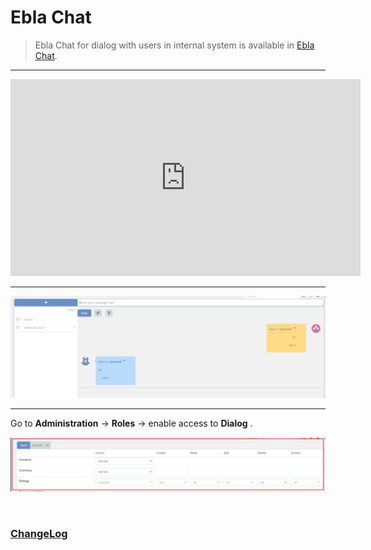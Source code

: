 # Ebla Chat  <a href="https://www.eblasoft.com.tr/espocrm-extension-page/espocrm-chat" target="_blank" id="ext-version" data-id = "63495a03a58d3019b"></a>

> Ebla Chat for dialog with users in internal system is available
> in [Ebla Chat](https://www.eblasoft.com.tr/espocrm-extension-page/espocrm-chat).

---

<iframe width="560" height="315" src="https://www.youtube.com/embed/1gKOLniE9Xg?si=LgmgPSszstREs6jr" title="YouTube video player" frameborder="0" allow="accelerometer; autoplay; clipboard-write; encrypted-media; gyroscope; picture-in-picture; web-share" allowfullscreen></iframe>

---

![Ebla Chat](../../_static/images/extensions/ebla-chat/setting-up/ebla-chat.png)

---

Go to  **Administration** -> **Roles** -> enable access to **Dialog**  .

![role](../../_static/images/extensions/ebla-chat/setting-up/role.png)

<br>

### <font color=gray> [ChangeLog](changelog.md) </font>
